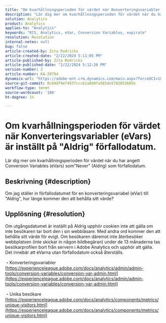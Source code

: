 ```yaml
---
title: "Om kvarhållningsperioden för värdet när Konverteringsvariabler (eVars) är inställt på \"Aldrig\" förfallodatum."
description: "Lär dig mer om kvarhållningsperioden för värdet när du har angett konverteringsvariabler till \"Aldrig\" som förfallodatum."
solution: Analytics
product: Analytics
applies-to: "Analytics"
keywords: "KCS, Analytics, eVar, Conversion Variables, expirate"
resolution: Resolution
internal-notes: null
bug: false
article-created-by: Zita Rodricks
article-created-date: "2/22/2024 5:11:05 PM"
article-published-by: Zita Rodricks
article-published-date: "2/22/2024 5:12:26 PM"
version-number: 2
article-number: KA-20794
dynamics-url: "https://adobe-ent.crm.dynamics.com/main.aspx?forceUCI=1&pagetype=entityrecord&etn=knowledgearticle&id=f8dece5a-a5d1-ee11-9079-6045bd0061cb"
source-git-commit: 0c84df9ef493fccc61a8b9fa565de5782653605e
workflow-type: tm+mt
source-wordcount: '188'
ht-degree: 1%

---
```


# Om kvarhållningsperioden för värdet när Konverteringsvariabler (eVars) är inställt på &quot;Aldrig&quot; förfallodatum.


Lär dig mer om kvarhållningsperioden för värdet när du har angett Conversion Variables (eVars) som&quot;Never&quot; (Aldrig) som förfallodatum.

## Beskrivning {#description}

Om jag ställer in förfallodatumet för en konverteringsvariabel (eVar) till &quot;Aldrig&quot;, hur länge kommer den att behålla sitt värde?

## Upplösning {#resolution}


Om utgångsdatumet är inställt på Aldrig upphör cookien inte att gälla om inte besökaren tar bort den i sin webbläsare. Med andra ord kommer den att behålla sitt värde för evigt. Om besökaren däremot inte återbesöker webbplatsen (inte skickar in någon bildbegäran) under de 13 månaderna tas besökarprofilen bort från servern i Adobe Analytics och upphör att gälla. Det innebär att eVarna utan förfallodatum också återställs.

・Konverteringsvariabler
[https://experienceleague.adobe.com/docs/analytics/admin/admin-tools/conversion-variables/conversion-var-admin.html](https://experienceleague.adobe.com/docs/analytics/admin/admin-tools/conversion-variables/conversion-var-admin.html)

・Unika besökare
[https://experienceleague.adobe.com/docs/analytics/components/metrics/unique-visitors.html](https://experienceleague.adobe.com/docs/analytics/components/metrics/unique-visitors.html)
